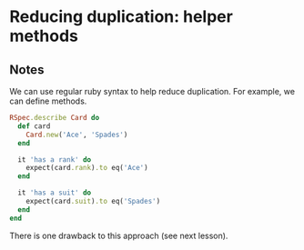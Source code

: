 # Reducing duplication: helper methods

## Notes

We can use regular ruby syntax to help reduce duplication. For example, we can define methods.

```ruby
RSpec.describe Card do
  def card
    Card.new('Ace', 'Spades')
  end

  it 'has a rank' do
    expect(card.rank).to eq('Ace')
  end

  it 'has a suit' do
    expect(card.suit).to eq('Spades')
  end
end
```

There is one drawback to this approach (see next lesson).

